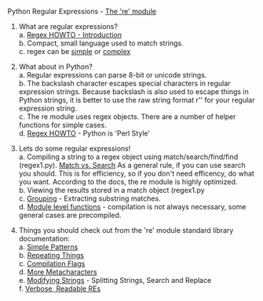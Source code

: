     
Python Regular Expressions - [The 're' module](https://docs.python.org/2/library/re.html)    
    
    
    
1. What are regular expressions?    
  a. [Regex HOWTO - Introduction](https://docs.python.org/2/howto/regex.html#regex-howto)    
  b. Compact, small language used to match strings.    
  c. regex can be [simple]() or [complex](http://stackoverflow.com/a/201378/1693693)    
    
2. What about in Python?    
  a. Regular expressions can parse 8-bit or unicode strings.    
  b. The backslash character escapes special characters in regular expression strings. Because backslash is also used to escape things in Python strings, it is better to use the raw string format r'<str>' for your regular expression string.    
  c. The re module uses regex objects.  There are a number of helper functions for simple cases.    
  d. [Regex HOWTO](https://docs.python.org/2/howto/regex.html#regex-howto) - Python is 'Perl Style'     
    
    
3. Lets do some regular expressions!    
  a. Compiling a string to a regex object using match/search/find/find (regex1.py). [Match vs. Search](https://docs.python.org/2/howto/regex.html#match-versus-search) As a general rule, if you can use search you should. This is for efficiency, so if you don't need efficency, do what you want. According to the docs, the re module is highly optimized.    
  b. Viewing the results stored in a match object (regex1.py    
  c. [Grouping](https://docs.python.org/2/howto/regex.html#grouping) - Extracting substring matches.    
  d. [Module level functions](https://docs.python.org/2/howto/regex.html#module-level-functions) - compilation is not always necessary, some general cases are precompiled.    
    
4. Things you should check out from the 're' module standard library documentation:    
  a. [Simple Patterns](https://docs.python.org/2/howto/regex.html#simple-patterns)    
  b. [Repeating Things](https://docs.python.org/2/howto/regex.html#repeating-things)    
  c. [Compilation Flags](https://docs.python.org/2/howto/regex.html#compilation-flags)    
  d. [More Metacharacters](https://docs.python.org/2/howto/regex.html#more-pattern-power)    
  e. [Modifying Strings](https://docs.python.org/2/howto/regex.html#modifying-strings) - Splitting Strings, Search and Replace     
  f. [Verbose, Readable REs](https://docs.python.org/2/howto/regex.html#modifying-strings)    
    
    
    
